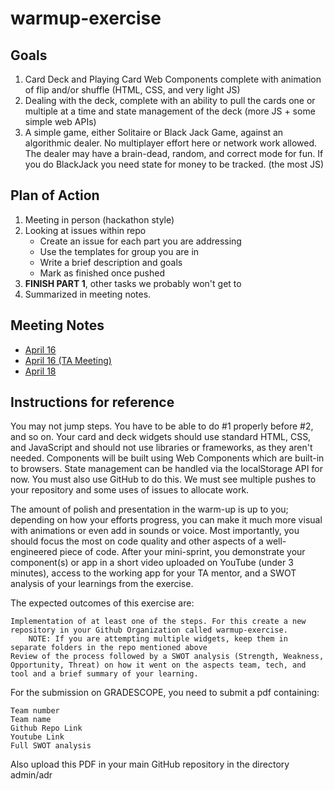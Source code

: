 # warmup-exercise

## Goals
1. Card Deck and Playing Card Web Components complete with animation of flip and/or shuffle (HTML, CSS, and very light JS)
2. Dealing with the deck, complete with an ability to pull the cards one or multiple at a time and state management of the deck (more JS + some simple web APIs) 
3. A simple game, either Solitaire or Black Jack Game, against an algorithmic dealer.  No multiplayer effort here or network work allowed.  The dealer may have a brain-dead, random, and correct mode for fun.  If you do BlackJack you need state for money to be tracked.    (the most JS)

## Plan of Action
1. Meeting in person (hackathon style)
2. Looking at issues within repo
   - Create an issue for each part you are addressing
   - Use the templates for group you are in
   - Write a brief description and goals
   - Mark as finished once pushed
4. **FINISH PART 1**, other tasks we probably won't get to
5. Summarized in meeting notes.

## Meeting Notes
- [April 16](https://github.com/cse110-sp25-group27/cse110-sp25-group27/blob/main/admin/meetings/april_16.md)
- [April 16 (TA Meeting)](https://github.com/cse110-sp25-group27/cse110-sp25-group27/blob/main/admin/meetings/april_16_TA.md)
- [April 18](https://github.com/cse110-sp25-group27/cse110-sp25-group27/blob/main/admin/meetings/april_18.md)

## Instructions for reference
You may not jump steps. You have to be able to do #1 properly before #2, and so on.  Your card and deck widgets should use standard HTML, CSS, and JavaScript and should not use libraries or frameworks, as they aren't needed.  Components will be built using Web Components which are built-in to browsers.   State management can be handled via the localStorage API for now.   You must also use GitHub to do this.  We must see multiple pushes to your repository and some uses of issues to allocate work.

The amount of polish and presentation in the warm-up is up to you; depending on how your efforts progress, you can make it much more visual with animations or even add in sounds or voice.  Most importantly, you should focus the most on code quality and other aspects of a well-engineered piece of code.  After your mini-sprint, you demonstrate your component(s) or app in a short video uploaded on YouTube (under 3 minutes), access to the working app for your TA mentor, and a SWOT analysis of your learnings from the exercise. 

The expected outcomes of this exercise are:

    Implementation of at least one of the steps. For this create a new repository in your Github Organization called warmup-exercise. 
        NOTE: If you are attempting multiple widgets, keep them in separate folders in the repo mentioned above
    Review of the process followed by a SWOT analysis (Strength, Weakness, Opportunity, Threat) on how it went on the aspects team, tech, and tool and a brief summary of your learning. 

For the submission on GRADESCOPE, you need to submit a pdf containing:

    Team number
    Team name
    Github Repo Link
    Youtube Link
    Full SWOT analysis

Also upload this PDF in your main GitHub repository in the directory admin/adr

